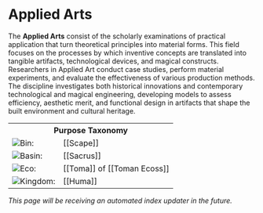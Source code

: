 <!-- wiki-header-section:start -->
# Applied Arts

The **Applied Arts** consist of the scholarly examinations of practical application that turn theoretical principles into material forms. This field focuses on the processes by which inventive concepts are translated into tangible artifacts, technological devices, and magical constructs. Researchers in Applied Art conduct case studies, perform material experiments, and evaluate the effectiveness of various production methods. The discipline investigates both historical innovations and contemporary technological and magical engineering, developing models to assess efficiency, aesthetic merit, and functional design in artifacts that shape the built environment and cultural heritage.

<!-- wiki-header-section:end -->
<!-- taxonomy-table-section:start -->
<div class="taxonomy-table">
  <table>
    <tr>
      <th colspan="3">Purpose Taxonomy</th>
    </tr>
    <tr>
      <td class="taxon-label"><img src="svg/bin.svg" class="taxon-icon">Bin:</td>
      <td class="taxon-content" colspan="2">[[Scape]]</td>
    </tr>
    <tr>
      <td class="taxon-label"><img src="svg/basin.svg" class="taxon-icon">Basin:</td>
      <td class="taxon-content" colspan="2">[[Sacrus]]</td>
    </tr>
    <tr>
      <td class="taxon-label"><img src="svg/eco.svg" class="taxon-icon">Eco:</td>
      <td class="taxon-content" colspan="2">[[Toma]] of [[Toman Ecoss]]</td>
    </tr>
    <tr>
      <td class="taxon-label"><img src="svg/kingdom.svg" class="taxon-icon">Kingdom:</td>
      <td class="taxon-content" colspan="2">[[Huma]]</td>
    </tr>
  </table>
</div>
<!-- taxonomy-table-section:end -->

*This page will be receiving an automated index updater in the future.*

